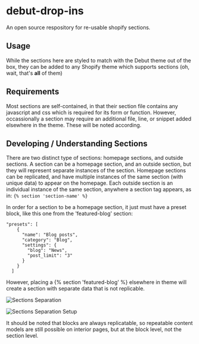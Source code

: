 # debut-drop-ins
An open source respository for re-usable shopify sections.

## Usage
While the sections here are styled to match with the Debut theme out of the box, they can be added to any Shopify theme which supports sections (oh, wait, that's **all** of them)

## Requirements
Most sections are self-contained, in that their section file contains any javascript and css which is required for its form or function. However, occassionally a section may require an additional file, line, or snippet added elsewhere in the theme. These will be noted according.

## Developing / Understanding Sections
There are two distinct type of sections: homepage sections, and outside sections. A section can be a homepage section, and an outside section, but they will represent separate instances of the section. Homepage sections can be replicated, and have multiple instances of the same section (with unique data) to appear on the homepage. Each outside section is an individual instance of the same section, anywhere a section tag appears, as in: `{% section 'section-name' %}` 

In order for a section to be a homepage section, it just must have a preset block, like this one from the 'featured-blog' section: 

```
"presets": [
    {
      "name": "Blog posts",
      "category": "Blog",
      "settings": {
        "blog": "News",
        "post_limit": "3"
      }
    }
  ]
```
However, placing a {% section 'featured-blog' %} elsewhere in theme will create a section with separate data that is not replicable.

![Sections Separation](http://drive.google.com/uc?export=view&id=0B8lNRC4OQBCWOW00YTJvNXhkOWM)

![Sections Separation Setup](http://drive.google.com/uc?export=view&id=0B8lNRC4OQBCWcm0wVXprX0VEejg)

It should be noted that blocks are always replicatable, so repeatable content models are still possible on interior pages, but at the block level, not the section level. 




